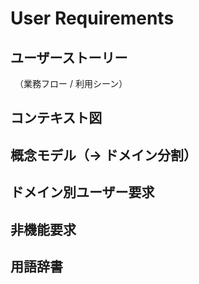 # User Requirements

## ユーザーストーリー

　（業務フロー / 利用シーン）

## コンテキスト図

## 概念モデル（→ ドメイン分割）

## ドメイン別ユーザー要求

## 非機能要求

## 用語辞書
